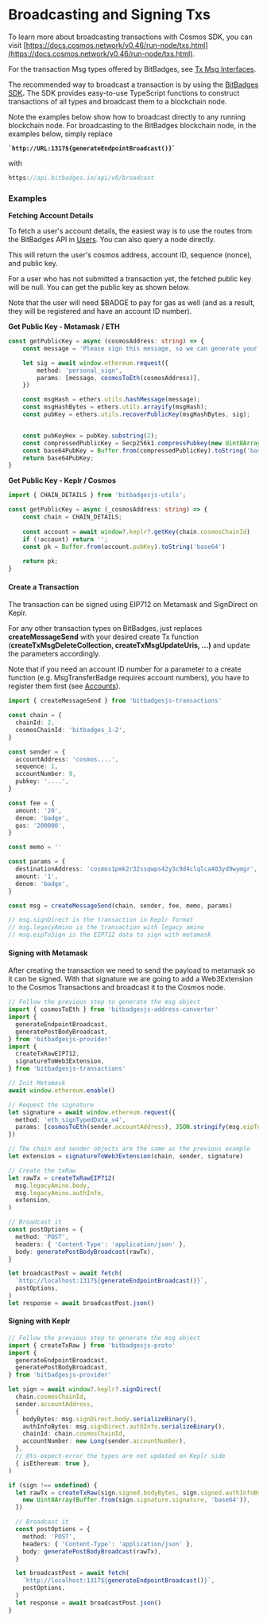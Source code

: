 # Broadcasting and Signing Txs

To learn more about broadcasting transactions with Cosmos SDK, you can visit [https://docs.cosmos.network/v0.46/run-node/txs.html](https://docs.cosmos.network/v0.46/run-node/txs.html).

For the transaction Msg types offered by BitBadges, see [Tx Msg Interfaces](../for-developers/need-to-know/msgs.md).

The recommended way to broadcast a transaction is by using the [BitBadges SDK](broken-reference)**.** The SDK provides easy-to-use TypeScript functions to construct transactions of all types and broadcast them to a blockchain node.

Note the examples below show how to broadcast directly to any running blockchain node. For broadcasting to the BitBadges blockchain node, in the examples below, simply replace

<pre class="language-typescript"><code class="lang-typescript"><strong>`http://URL:1317${generateEndpointBroadcast()}`
</strong></code></pre>

with&#x20;

```typescript
https://api.bitbadges.io/api/v0/broadcast
```

### Examples

**Fetching Account Details**

To fetch a user's account details, the easiest way is to use the routes from the BitBadges API in [Users](../indexer-api/api/users.md). You can also query a node directly.

This will return the user's cosmos address, account ID, sequence (nonce), and public key.&#x20;

For a user who has not submitted a transaction yet, the fetched public key will be null. You can get the public key as shown below.&#x20;

Note that the user will need $BADGE to pay for gas as well (and as a result, they will be registered and have an account ID number).



**Get Public Key - Metamask / ETH**

```typescript
const getPublicKey = async (cosmosAddress: string) => {
    const message = 'Please sign this message, so we can generate your public key';

    let sig = await window.ethereum.request({
        method: 'personal_sign',
        params: [message, cosmosToEth(cosmosAddress)],
    })

    const msgHash = ethers.utils.hashMessage(message);
    const msgHashBytes = ethers.utils.arrayify(msgHash);
    const pubKey = ethers.utils.recoverPublicKey(msgHashBytes, sig);


    const pubKeyHex = pubKey.substring(2);
    const compressedPublicKey = Secp256k1.compressPubkey(new Uint8Array(Buffer.from(pubKeyHex, 'hex')));
    const base64PubKey = Buffer.from(compressedPublicKey).toString('base64')
    return base64PubKey;
}
```

**Get Public Key - Keplr / Cosmos**

```typescript
import { CHAIN_DETAILS } from 'bitbadgesjs-utils';

const getPublicKey = async (_cosmosAddress: string) => {
    const chain = CHAIN_DETAILS;
    
    const account = await window?.keplr?.getKey(chain.cosmosChainId)
    if (!account) return '';
    const pk = Buffer.from(account.pubKey).toString('base64')
    
    return pk;
}
```

#### Create a Transaction

The transaction can be signed using EIP712 on Metamask and SignDirect on Keplr.

For any other transaction types on BitBadges, just replaces **createMessageSend** with your desired create Tx function (**createTxMsgDeleteCollection, createTxMsgUpdateUris, ...)** and update the parameters accordingly.

Note that if you need an account ID number for a parameter to a create function (e.g. MsgTransferBadge requires account numbers), you have to register them first (see [Accounts](../for-developers/need-to-know/accounts.md)).&#x20;

```ts
import { createMessageSend } from 'bitbadgesjs-transactions'

const chain = {
  chainId: 2,
  cosmosChainId: 'bitbadges_1-2',
}

const sender = {
  accountAddress: 'cosmos....',
  sequence: 1,
  accountNumber: 9,
  pubkey: '....', 
}

const fee = {
  amount: '20',
  denom: 'badge',
  gas: '200000',
}

const memo = ''

const params = {
  destinationAddress: 'cosmos1pmk2r32ssqwps42y3c9d4clqlca403yd9wymgr',
  amount: '1',
  denom: 'badge',
}

const msg = createMessageSend(chain, sender, fee, memo, params)

// msg.signDirect is the transaction in Keplr format
// msg.legacyAmino is the transaction with legacy amino
// msg.eipToSign is the EIP712 data to sign with metamask
```

#### Signing with Metamask

After creating the transaction we need to send the payload to metamask so it can be signed. With that signature we are going to add a Web3Extension to the Cosmos Transactions and broadcast it to the Cosmos node.

```ts
// Follow the previous step to generate the msg object
import { cosmosToEth } from 'bitbadgesjs-address-converter'
import {
  generateEndpointBroadcast,
  generatePostBodyBroadcast,
} from 'bitbadgesjs-provider'
import {
  createTxRawEIP712,
  signatureToWeb3Extension,
} from 'bitbadgesjs-transactions'

// Init Metamask
await window.ethereum.enable()

// Request the signature
let signature = await window.ethereum.request({
  method: 'eth_signTypedData_v4',
  params: [cosmosToEth(sender.accountAddress), JSON.stringify(msg.eipToSign)],
})

// The chain and sender objects are the same as the previous example
let extension = signatureToWeb3Extension(chain, sender, signature)

// Create the txRaw
let rawTx = createTxRawEIP712(
  msg.legacyAmino.body,
  msg.legacyAmino.authInfo,
  extension,
)

// Broadcast it
const postOptions = {
  method: 'POST',
  headers: { 'Content-Type': 'application/json' },
  body: generatePostBodyBroadcast(rawTx),
}

let broadcastPost = await fetch(
  `http://localhost:1317${generateEndpointBroadcast()}`,
  postOptions,
)
let response = await broadcastPost.json()
```

#### Signing with Keplr

```ts
// Follow the previous step to generate the msg object
import { createTxRaw } from 'bitbadgesjs-proto'
import {
  generateEndpointBroadcast,
  generatePostBodyBroadcast,
} from 'bitbadgesjs-provider'

let sign = await window?.keplr?.signDirect(
  chain.cosmosChainId,
  sender.accountAddress,
  {
    bodyBytes: msg.signDirect.body.serializeBinary(),
    authInfoBytes: msg.signDirect.authInfo.serializeBinary(),
    chainId: chain.cosmosChainId,
    accountNumber: new Long(sender.accountNumber),
  },
  // @ts-expect-error the types are not updated on Keplr side
  { isEthereum: true },
)

if (sign !== undefined) {
  let rawTx = createTxRaw(sign.signed.bodyBytes, sign.signed.authInfoBytes, [
    new Uint8Array(Buffer.from(sign.signature.signature, 'base64')),
  ])

  // Broadcast it
  const postOptions = {
    method: 'POST',
    headers: { 'Content-Type': 'application/json' },
    body: generatePostBodyBroadcast(rawTx),
  }

  let broadcastPost = await fetch(
    `http://localhost:1317${generateEndpointBroadcast()}`,
    postOptions,
  )
  let response = await broadcastPost.json()
}
```

